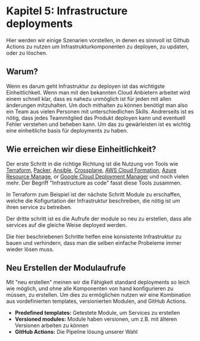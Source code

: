 # Kapitel 5: Infrastructure deployments

Hier werden wir einige Szenarien vorstellen, in denen es sinnvoll ist Github Actions zu nutzen um Infrastrukturkomponenten zu deployen, zu updaten, oder zu löschen. 

## Warum?

Wenn es darum geht Infrastruktur zu deployen ist das wichtigste Einheitlichkeit. Wenn man mit den bekannten Cloud Anbietern arbeitet wird einem schnell klar, dass es nahezu unmöglich ist für jeden mit allen änderungen mitzuhalten. Um doch mithalten zu können benötigt man also ein Team aus vielen Personen mit unterschiedlichen Skills. Andrerseits ist es nötig, dass jedes Teammitglied das Produkt deployen kann und eventuell Fehler verstehen und beheben kann. Um das zu gewärleisten ist es wichtig eine einheitliche basis für deployments zu haben.

## Wie erreichen wir diese Einheitlichkeit?

Der erste Schritt in die richtige Richtung ist die Nutzung von Tools wie [Terraform](https://www.terraform.io/), [Packer](https://www.packer.io/), [Ansible](https://docs.ansible.com/), [Crossplane](https://crossplane.io/), [AWS Cloud Formation](https://aws.amazon.com/cloudformation/), [Azure Resource Manage](https://learn.microsoft.com/en-us/azure/azure-resource-manager/management/overview), or [Google Cloud Deployment Manager](https://cloud.google.com/deployment-manager/docs) und noch vielen mehr. Der Begriff "Infrastructure as code" fasst diese Tools zusammen.

In Terraform zum Beispiel ist der nächste Schritt Module zu erschaffen, welche die Kofigurtation der Infrastruktur beschreiben, die nötig ist um ihren service zu betreiben.

Der dritte schritt ist es die Aufrufe der module so neu zu erstellen, dass alle services auf die gleiche Weise deployed werden.

Die hier beschriebenen Schritte helfen eine konsistente Infrastruktur zu bauen und verhindern, dass man die selben einfache Probeleme immer wieder lösen muss.

## Neu Erstellen der Modulaufrufe

Mit "neu erstellen" meinen wir die Fähigkeit standard deployments so leich wie möglich, und ohne alle Komponenten von hand konfigurieren zu müssen, zu erstellen.
Um dies zu ermöglichen nutzen wir eine Kombination aus vordefinierten templates, versionierten Modulen, and GitHub Actions.

+ **Predefined templates:** Getestete Module, um Services zu erstellen
+ **Versioned modules:** Module haben versionen, um z.B. mit älteren Versionen arbeiten zu können 
+ **GitHub Actions:** Die Pipeline lösung unserer Wahl
